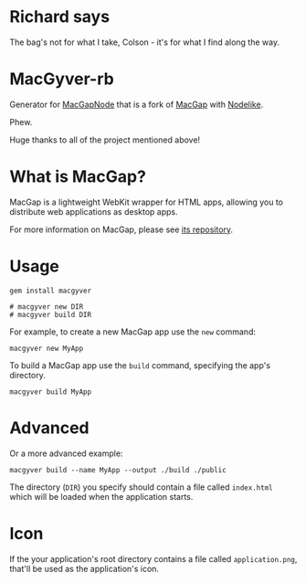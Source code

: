 # Richard says

The bag's not for what I take, Colson - it's for what I find along the way.


# MacGyver-rb

Generator for [MacGapNode](https://github.com/node-app/MacGapNode) that is a fork of [MacGap](http://github.com/maccman/macgap) with [Nodelike](https://github.com/node-app/Nodelike).

Phew.

Huge thanks to all of the project mentioned above!

# What is MacGap?

MacGap is a lightweight WebKit wrapper for HTML apps, allowing you to distribute web applications as desktop apps. 

For more information on MacGap, please see [its repository](http://github.com/maccman/macgap).

# Usage

    gem install macgyver
    
    # macgyver new DIR
    # macgyver build DIR
    
For example, to create a new MacGap app use the `new` command:

    macgyver new MyApp
    
To build a MacGap app use the `build` command, specifying the app's directory.
    
    macgyver build MyApp
    
# Advanced
    
Or a more advanced example:

    macgyver build --name MyApp --output ./build ./public

The directory (`DIR`) you specify should contain a file called `index.html` which will be loaded when the application starts.

# Icon

If the your application's root directory contains a file called `application.png`, that'll be used as the application's icon. 